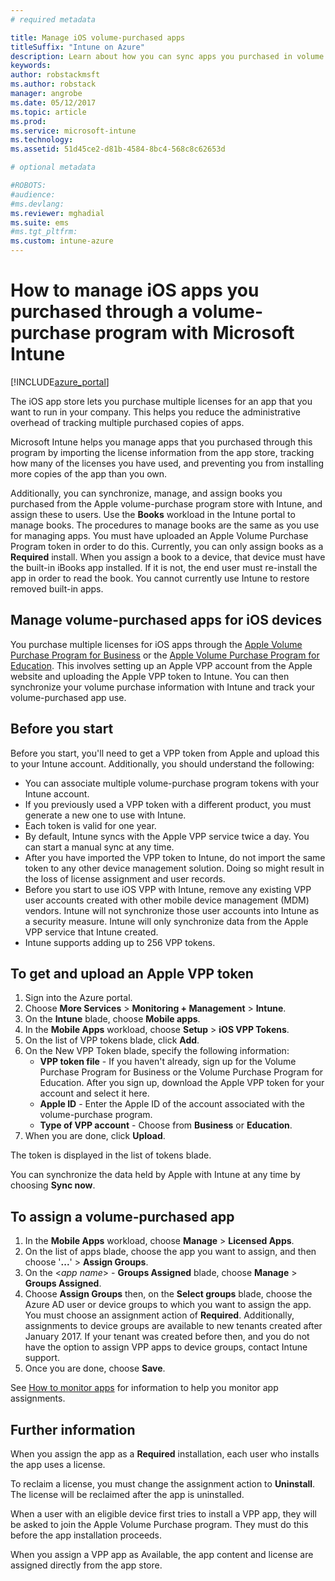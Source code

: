 ```yaml
---
# required metadata

title: Manage iOS volume-purchased apps 
titleSuffix: "Intune on Azure"
description: Learn about how you can sync apps you purchased in volume from the iOS store into Intune and then manage and track their usage."
keywords:
author: robstackmsft
ms.author: robstack
manager: angrobe
ms.date: 05/12/2017
ms.topic: article
ms.prod:
ms.service: microsoft-intune
ms.technology:
ms.assetid: 51d45ce2-d81b-4584-8bc4-568c8c62653d

# optional metadata

#ROBOTS:
#audience:
#ms.devlang:
ms.reviewer: mghadial
ms.suite: ems
#ms.tgt_pltfrm:
ms.custom: intune-azure
---
```


# How to manage iOS apps you purchased through a volume-purchase program with Microsoft Intune


[!INCLUDE[azure_portal](./includes/azure_portal.md)]

The iOS app store lets you purchase multiple licenses for an app that you want to run in your company. This helps you reduce the administrative overhead of tracking multiple purchased copies of apps.

Microsoft Intune helps you manage apps that you purchased through this program by importing the license information from the app store, tracking how many of the licenses you have used, and preventing you from installing more copies of the app than you own.

Additionally, you can synchronize, manage, and assign books you purchased from the Apple volume-purchase program store with Intune, and assign these to users. Use the **Books** workload in the Intune portal to manage books. The procedures to manage books are the same as you use for managing apps.
You must have uploaded an Apple Volume Purchase Program token in order to do this. Currently, you can only assign books as a **Required** install.
When you assign a book to a device, that device must have the built-in iBooks app installed. If it is not, the end user must re-install the app in order to read the book. You cannot currently use Intune to restore removed built-in apps.


## Manage volume-purchased apps for iOS devices
You purchase multiple licenses for iOS apps through the [Apple Volume Purchase Program for Business](http://www.apple.com/business/vpp/) or the [Apple Volume Purchase Program for Education](http://volume.itunes.apple.com/us/store). This involves setting up an Apple VPP account from the Apple website and uploading the Apple VPP token to Intune.  You can then synchronize your volume purchase information with Intune and track your volume-purchased app use.

## Before you start
Before you start, you'll need to get a VPP token from Apple and upload this to your Intune account. Additionally, you should understand the following:

* You can associate multiple volume-purchase program tokens with your Intune account.
* If you previously used a VPP token with a different product, you must generate a new one to use with Intune.
* Each token is valid for one year.
* By default, Intune syncs with the Apple VPP service twice a day. You can start a manual sync at any time.
* After you have imported the VPP token to Intune, do not import the same token to any other device management solution. Doing so might result in the loss of license assignment and user records.
* Before you start to use iOS VPP with Intune, remove any existing VPP user accounts created with other mobile device management (MDM) vendors. Intune will not synchronize those user accounts into Intune as a security measure. Intune will only synchronize data from the Apple VPP service that Intune created.
* Intune supports adding up to 256 VPP tokens.

## To get and upload an Apple VPP token

1. Sign into the Azure portal.
2. Choose **More Services** > **Monitoring + Management** > **Intune**.
3. On the **Intune** blade, choose **Mobile apps**.
1.  In the **Mobile Apps** workload, choose **Setup** > **iOS VPP Tokens**.
2.  On the list of VPP tokens blade, click **Add**.
3.  On the New VPP Token blade, specify the following information:
	- **VPP token file** - If you haven't already, sign up for the Volume Purchase Program for Business or the Volume Purchase Program for Education. After you sign up, download the Apple VPP token for your account and select it here.
	- **Apple ID** - Enter the Apple ID of the account associated with the volume-purchase program.
	- **Type of VPP account** - Choose from **Business** or **Education**.
4. When you are done, click **Upload**.

The token is displayed in the list of tokens blade.


You can synchronize the data held by Apple with Intune at any time by choosing **Sync now**.

## To assign a volume-purchased app

1. In the **Mobile Apps** workload, choose **Manage** > **Licensed Apps**.
2. On the list of apps blade, choose the app you want to assign, and then choose '**...**' > **Assign Groups**.
3. On the <*app name*> - **Groups Assigned** blade, choose **Manage** > **Groups Assigned**.
4. Choose **Assign Groups** then, on the **Select groups** blade, choose the Azure AD user or device groups to which you want to assign the app.
You must choose an assignment action of **Required**. Additionally, assignments to device groups are available to new tenants created after January 2017. If your tenant was created before then, and you do not have the option to assign VPP apps to device groups, contact Intune support.
5. Once you are done, choose **Save**.

See [How to monitor apps](apps-monitor.md) for information to help you monitor app assignments.

## Further information

When you assign the app as a **Required** installation, each user who installs the app uses a license.

To reclaim a license, you must change the assignment action to **Uninstall**. The license will be reclaimed after the app is uninstalled.

When a user with an eligible device first tries to install a VPP app, they will be asked to join the Apple Volume Purchase program. They must do this before the app installation proceeds.

When you assign a VPP app as Available, the app content and license are assigned directly from the app store.
